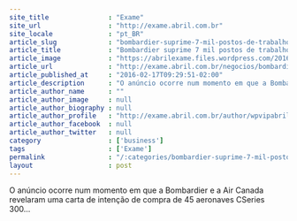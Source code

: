 ```yaml
---
site_title               : "Exame"
site_url                 : "http://exame.abril.com.br"
site_locale              : "pt_BR"
article_slug             : "bombardier-suprime-7-mil-postos-de-trabalho-no-mundo"
article_title            : "Bombardier suprime 7 mil postos de trabalho no mundo"
article_image            : "https://abrilexame.files.wordpress.com/2016/09/size_960_16_9_aviao33.jpg?quality=70&strip=all&w=960"
article_url              : "http://exame.abril.com.br/negocios/bombardier-suprime-7-mil-postos-de-trabalho-no-mundo/"
article_published_at     : "2016-02-17T09:29:51-02:00"
article_description      : "O anúncio ocorre num momento em que a Bombardier e a Air Canada revelaram uma carta de intenção de compra de 45 aeronaves CSeries 300..."
article_author_name      : ""
article_author_image     : null
article_author_biography : null
article_author_profile   : "http://exame.abril.com.br/author/wpvipabril/"
article_author_facebook  : null
article_author_twitter   : null
category                 : ['business']
tags                     : ['Exame']
permalink                : "/:categories/bombardier-suprime-7-mil-postos-de-trabalho-no-mundo/"
layout                   : post
---
```


O anúncio ocorre num momento em que a Bombardier e a Air Canada revelaram uma carta de intenção de compra de 45 aeronaves CSeries 300...
